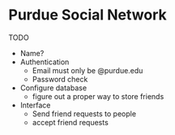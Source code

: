 # Purdue Social Network
TODO
* Name?
* Authentication
    * Email must only be @purdue.edu
    * Password check
* Configure database
    * figure out a proper way to store friends
* Interface
    * Send friend requests to people
    * accept friend requests
